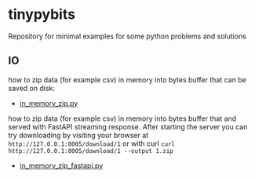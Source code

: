# tinypybits
Repository for minimal examples for some python problems and solutions

## IO
how to zip data (for example csv) in memory into bytes buffer that can be saved on disk:
- [in_memory_zip.py](/io/in_memory_zip.py)

how to zip data (for example csv) in memory into bytes buffer that and served with FastAPI streaming response. After starting the server you can try downloading by visiting your browser at `http://127.0.0.1:8005/download/1` or with curl `curl http://127.0.0.1:8005/download/1 --output 1.zip`
- [in_memory_zip_fastapi.py](/io/in_memory_zip_fastapi.py)
